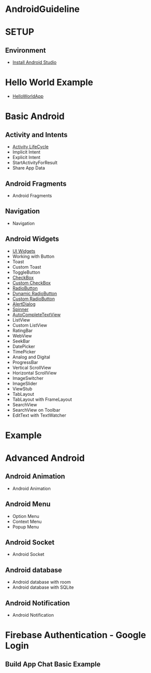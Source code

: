 # AndroidGuideline

# SETUP
 ## Environment
  * [Install Android Studio](https://developer.android.com/studio/install)
#  Hello World Example
 * [HelloWorldApp](https://github.com/halonext/AndroidGuideline/wiki/Hello-World-App)

# Basic Android
## Activity and Intents
 * [Activity LifeCycle](https://github.com/halonext/AndroidGuideline/wiki/Android-Activity-Lifecycle)
 * Implicit Intent
 * Explicit Intent
 * StartActivityForResult
 * Share App Data
## Android Fragments
 * Android Fragments
## Navigation
 * Navigation 
## Android Widgets
* [UI Widgets](https://github.com/halonext/AndroidGuideline/wiki/Android-Widgets)
* Working with Button
* Toast
* Custom Toast
* ToggleButton
* [CheckBox](https://github.com/halonext/AndroidGuideline/wiki/CheckBox)
* [Custom CheckBox](https://github.com/halonext/AndroidGuideline/wiki/Checkboxes)
* [RadioButton](https://github.com/halonext/AndroidGuideline/wiki/RadioButton)
* [Dynamic RadioButton](https://github.com/halonext/AndroidGuideline/wiki/Dynamic-RadioButton)
* [Custom RadioButton](https://github.com/halonext/AndroidGuideline/wiki/Custom-RadioButton)
* [AlertDialog](https://github.com/halonext/AndroidGuideline/wiki/AlertDialog)
* [Spinner](https://github.com/halonext/AndroidGuideline/wiki/Spinner)
* [AutoCompleteTextView](https://github.com/halonext/AndroidGuideline/wiki/AutoCompleteTextView)
* ListView
* Custom ListView
* RatingBar
* WebView
* SeekBar
* DatePicker
* TimePicker
* Analog and Digital
* ProgressBar
* Vertical ScrollView
* Horizontal ScrollView
* ImageSwitcher
* ImageSlider
* ViewStub
* TabLayout
* TabLayout with FrameLayout
* SearchView
* SearchView on Toolbar
* EditText with TextWatcher

# Example

# Advanced Android
 ## Android Animation
  * Android Animation
 ## Android Menu
  * Option Menu
  * Context Menu
  * Popup Menu
 ## Android Socket
 * Android Socket
## Android database
 * Android database with room
 * Android database with SQLite
## Android Notification
 * Android Notification
# Firebase Authentication - Google Login
## Build App Chat Basic Example 



 





